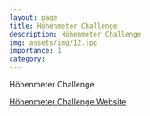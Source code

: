 ```yaml
---
layout: page
title: Höhenmeter Challenge
description: Höhenmeter Challenge
img: assets/img/12.jpg
importance: 1
category:
---
```


Höhenmeter Challenge


<a href="Hoehenmeter-Challenge.github.io">Höhenmeter Challenge Website</a>
